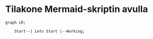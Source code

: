 # Tilakone Mermaid-skriptin avulla


```mermaid
graph LR;

    Start--| Lets Start |--Working;
  
```
